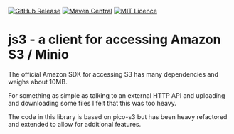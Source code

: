 
[![GitHub Release](https://img.shields.io/github/release/codemonstur/js3.svg)](https://github.com/codemonstur/js3/releases) 
[![Maven Central](https://maven-badges.herokuapp.com/maven-central/com.github.codemonstur/js3/badge.svg)](http://mvnrepository.com/artifact/com.github.codemonstur/js3)
[![MIT Licence](https://badges.frapsoft.com/os/mit/mit.svg?v=103)](https://opensource.org/licenses/mit-license.php)

# js3 - a client for accessing Amazon S3 / Minio

The official Amazon SDK for accessing S3 has many dependencies and weighs about 10MB.

For something as simple as talking to an external HTTP API and uploading and downloading some files I felt that this was too heavy.

The code in this library is based on pico-s3 but has been heavy refactored and extended to allow for additional features.

  